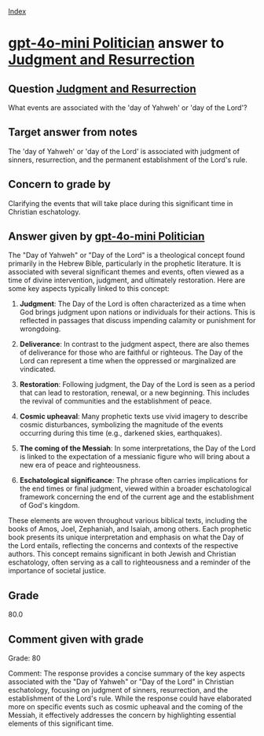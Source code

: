 
[Index](../../index.md)
# [gpt-4o-mini Politician](../../answering_models/gpt-4o-mini_Politician.md) answer to [Judgment and Resurrection](../../questions/Judgment_and_Resurrection.md)

## Question [Judgment and Resurrection](../../questions/Judgment_and_Resurrection.md)
What events are associated with the 'day of Yahweh' or 'day of the Lord'?

## Target answer from notes
The 'day of Yahweh' or 'day of the Lord' is associated with judgment of sinners, resurrection, and the permanent establishment of the Lord's rule.

## Concern to grade by
Clarifying the events that will take place during this significant time in Christian eschatology.

## Answer given by [gpt-4o-mini Politician](../../answering_models/gpt-4o-mini_Politician.md)
The "Day of Yahweh" or "Day of the Lord" is a theological concept found primarily in the Hebrew Bible, particularly in the prophetic literature. It is associated with several significant themes and events, often viewed as a time of divine intervention, judgment, and ultimately restoration. Here are some key aspects typically linked to this concept:

1. **Judgment**: The Day of the Lord is often characterized as a time when God brings judgment upon nations or individuals for their actions. This is reflected in passages that discuss impending calamity or punishment for wrongdoing.

2. **Deliverance**: In contrast to the judgment aspect, there are also themes of deliverance for those who are faithful or righteous. The Day of the Lord can represent a time when the oppressed or marginalized are vindicated.

3. **Restoration**: Following judgment, the Day of the Lord is seen as a period that can lead to restoration, renewal, or a new beginning. This includes the revival of communities and the establishment of peace.

4. **Cosmic upheaval**: Many prophetic texts use vivid imagery to describe cosmic disturbances, symbolizing the magnitude of the events occurring during this time (e.g., darkened skies, earthquakes).

5. **The coming of the Messiah**: In some interpretations, the Day of the Lord is linked to the expectation of a messianic figure who will bring about a new era of peace and righteousness.

6. **Eschatological significance**: The phrase often carries implications for the end times or final judgment, viewed within a broader eschatological framework concerning the end of the current age and the establishment of God's kingdom.

These elements are woven throughout various biblical texts, including the books of Amos, Joel, Zephaniah, and Isaiah, among others. Each prophetic book presents its unique interpretation and emphasis on what the Day of the Lord entails, reflecting the concerns and contexts of the respective authors. This concept remains significant in both Jewish and Christian eschatology, often serving as a call to righteousness and a reminder of the importance of societal justice.

## Grade
80.0

## Comment given with grade
Grade: 80

Comment: The response provides a concise summary of the key aspects associated with the "Day of Yahweh" or "Day of the Lord" in Christian eschatology, focusing on judgment of sinners, resurrection, and the establishment of the Lord's rule. While the response could have elaborated more on specific events such as cosmic upheaval and the coming of the Messiah, it effectively addresses the concern by highlighting essential elements of this significant time.
